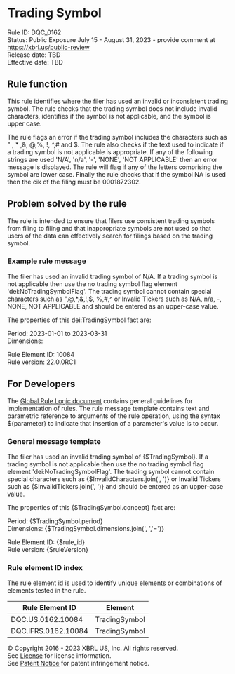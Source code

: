 # Trading Symbol  
Rule ID: DQC_0162  
Status: Public Exposure July 15 - August 31, 2023 - provide comment at https://xbrl.us/public-review  
Release date: TBD  
Effective date: TBD  
  
## Rule function
This rule identifies where the filer has used an invalid or inconsistent trading symbol.  The rule checks that the trading symbol does not include invalid characters, identifies if the symbol is not applicable, and the symbol is upper case. 

The rule flags an error if the trading symbol includes the characters such as " , * ,&, @,%, !, ^,# and $.  The rule also checks if the text used to indicate if a trading symbol is not applicable is appropriate.  If any of the following strings are used 'N/A', 'n/a', '-', 'NONE', 'NOT APPLICABLE' then an error message is displayed. The rule will flag if any of the letters comprising the symbol are lower case. Finally the rule checks that if the symbol NA is used then the cik of the filing must be 0001872302.  

## Problem solved by the rule  
The rule is intended to ensure that filers use consistent trading symbols from filing to filing and that inappropriate symbols are not used so that users of the data can effectively search for filings based on the trading symbol.    

### Example rule message 
The filer has used an invalid trading symbol of N/A. If a trading symbol is not applicable then use the no trading symbol flag element 'dei:NoTradingSymbolFlag'. The trading symbol cannot contain special characters such as ",@,*,&,!,$, %,#,^ or Invalid Tickers such as N/A, n/a, -, NONE, NOT APPLICABLE and should be entered as an upper-case value.  

The properties of this dei:TradingSymbol fact are:  

Period: 2023-01-01 to 2023-03-31  
Dimensions:   

Rule Element ID: 10084  
Rule version: 22.0.0RC1  

## For Developers  
The [Global Rule Logic document](https://github.com/DataQualityCommittee/dqc_us_rules/blob/master/docs/GlobalRuleLogic.md) contains general guidelines for implementation of rules. The rule message template contains text and parametric reference to arguments of the rule operation, using the syntax ${parameter} to indicate that insertion of a parameter's value is to occur. 

### General message template 
The filer has used an invalid trading symbol of {$TradingSymbol}. If a trading symbol is not applicable then use the no trading symbol flag element 'dei:NoTradingSymbolFlag'. The trading symbol cannot contain special characters such as {$InvalidCharacters.join(', ')} or Invalid Tickers such as {$InvalidTickers.join(', ')} and should be entered as an upper-case value.  

The properties of this {$TradingSymbol.concept} fact are:  

Period: {$TradingSymbol.period}  
Dimensions: {$TradingSymbol.dimensions.join(', ','=')}  

Rule Element ID: {$rule_id}  
Rule version: {$ruleVersion}

### Rule element ID index  
The rule element id is used to identify unique elements or combinations of elements tested in the rule.

|Rule Element ID|Element|
|--- |--- |
| DQC.US.0162.10084 | TradingSymbol |
| DQC.IFRS.0162.10084 | TradingSymbol |

© Copyright 2016 - 2023 XBRL US, Inc. All rights reserved.   
See [License](https://xbrl.us/dqc-license) for license information.  
See [Patent Notice](https://xbrl.us/dqc-patent) for patent infringement notice.  